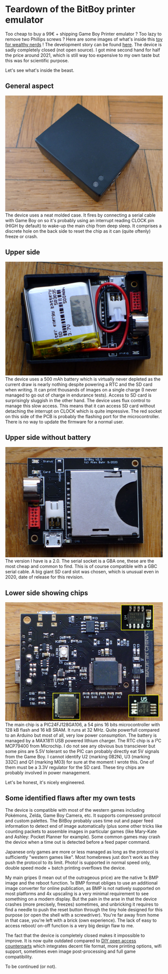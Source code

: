 # Teardown of the BitBoy printer emulator

Too cheap to buy a 99€ + shipping Game Boy Printer emulator ? Too lazy to remove two Phillips screws ? Here are some images of what's inside this [toy for wealthy nerds](https://gameboyphoto.bigcartel.com/) ! The development story can be found [here](/Datasheets/BitBoy_Project_Development_Brief_V2.0.pdf). The device is sadly completely closed (not open source). I got mine second hand for half the price around 2021, which is still way too expensive to my own taste but this was for scientific purpose.

Let's see what's inside the beast.

## General aspect
![](/Images/BitBoy_1.png)
The device uses a neat molded case. It fires by connecting a serial cable with Game Boy on so it's probably using an interrupt reading CLOCK pin (HIGH by default) to wake-up the main chip from deep sleep. It comprises a discrete hole on the back side to reset the chip as it can (quite oftenly) freeze or crash.

## Upper side
![](/Images/BitBoy_2.png)
The device uses a 500 mAh battery which is virtually never depleted as the current draw is nearly nothing despite powering a RTC and the SD card when writing. It can print thousands of images on a single charge (I never managed to go out of charge in endurance tests). Access to SD card is surprisingly sluggish in the other hand. The device uses flux control to manage this slow access. This means that it can access SD card without detaching the interrupt on CLOCK which is quite impressive. The red socket on this side of the PCB is probably the flashing port for the microcontroller. There is no way to update the firmware for a normal user.

## Upper side without battery
![](/Images/BitBoy_3.png)
The version I have is a 2.0. The serial socket is a GBA one, these are the most cheap and common to find. This is of course compatible with a GBC serial cable. A big giant SD card slot was chosen, which is unusual even in 2020, date of release for this revision.

## Lower side showing chips
![](/Images/BitBoy_4.png)
The main chip is a PIC24FJ128GA106, a 54 pins 16 bits microcontroller with 128 kB flash and 16 kB SRAM. It runs at 32 MHz. Quite powerfull compared to an Arduino but most of all, very low power consumption. The battery is managed by a MAX1811 USB powered lithium charger. The RTC chip is a I²C MCP79400 from Microchip. I do not see any obvious bus transciever but some pins are 5.5V tolerant so the PIC can probably directly eat 5V signals from the Game Boy. I cannot identify U2 (marking 0B2N), U3 (marking 332C) and Q1 (marking M03) for sure at the moment I wrote this. One of them must be a 3.3V regulator for the SD card. These tiny chips are probably involved in power management.

Let's be honest, it's nicely engineered.

## Some identified flaws after my own tests

The device is compatible with most of the western games including Pokémons, Zelda, Game Boy Camera, etc. It supports compressed protocol and custom palettes. The BitBoy probably uses time out and paper feed information to detect end of image automatically (plus some other tricks like counting packets to assemble images in particular games (like Mary-Kate and Ashley: Pocket Planner for example). Some common games may crash the device when a time out is detected before a feed paper command.

Japanese only games are more or less managed as long as the protocol is sufficiently "western games like". Most homebrews just don't work as they push the protocol to its limit. Photo! is supported in normal speed only, double speed mode + batch printing overflows the device.

My main gripes (I mean out of the outrageous price) are the native 1x BMP image and the reboot function. 1x BMP format obliges to use an additional image converter for online publication, as BMP is not natively supported on most platforms and 4x upscaling is a very minimal requirement to see something on a modern display. But the pain in the arse in that the device crashes (more precisely, freezes) sometimes, and unbricking it requires to find a needle to push the reset button through the tiny hole designed for this purpose (or open the shell with a screwdriver). You're far away from home in that case, you're left with a brick (own experience). The lack of easy to access reboot/ on-off function is a very big design flaw to me.

The fact that the device is completely closed makes it impossible to improve. It is now quite outdated compared to [DIY open access counterparts](https://github.com/Raphael-Boichot/Awesome-Game-Boy-Camera-and-Game-Boy-Printer-projects?tab=readme-ov-file#printer-emulators) which integrates decent file format, more printing options, wifi support, sometimes even image post-processing and full game compatibility.

To be continued (or not).
